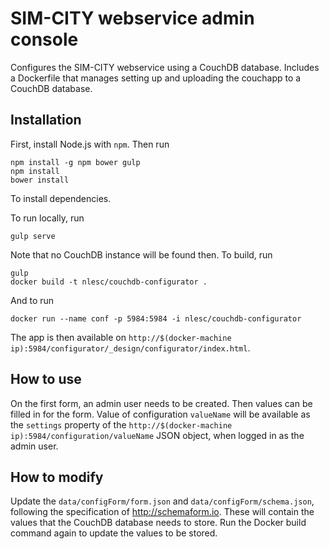 # SIM-CITY webservice admin console

Configures the SIM-CITY webservice using a CouchDB database. Includes a Dockerfile that manages setting up and
uploading the couchapp to a CouchDB database.

## Installation

First, install Node.js with `npm`. Then run

```shell
npm install -g npm bower gulp
npm install
bower install
```
To install dependencies.

To run locally, run

```shell
gulp serve
```

Note that no CouchDB instance will be found then. To build, run
```shell
gulp
docker build -t nlesc/couchdb-configurator .
```

And to run
```shell
docker run --name conf -p 5984:5984 -i nlesc/couchdb-configurator
```

The app is then available on `http://$(docker-machine ip):5984/configurator/_design/configurator/index.html`.

## How to use

On the first form, an admin user needs to be created. Then values can be filled in for the form. Value of configuration
`valueName` will be available as the `settings` property of the
`http://$(docker-machine ip):5984/configuration/valueName` JSON object, when logged in as the admin user.

## How to modify

Update the `data/configForm/form.json` and `data/configForm/schema.json`, following the specification of
<http://schemaform.io>. These will contain the values that the CouchDB database needs to store. Run the Docker build
command again to update the values to be stored.
